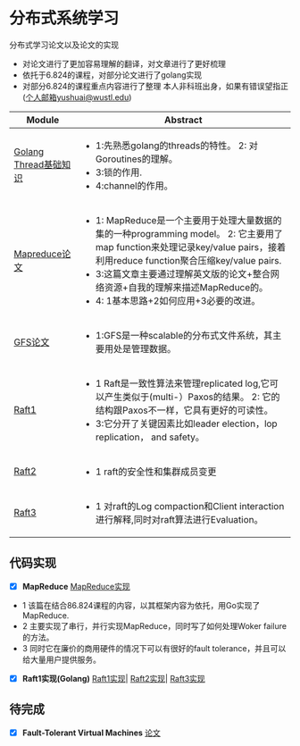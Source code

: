 # 分布式系统学习
分布式学习论文以及论文的实现
- 对论文进行了更加容易理解的翻译，对文章进行了更好梳理
- 依托于6.824的课程，对部分论文进行了golang实现
- 对部分6.824的课程重点内容进行了整理
本人非科班出身，如果有错误望指正(个人邮箱yushuai@wustl.edu)

Module|Abstract
---|---
[Golang Thread基础知识](https://github.com/YushuaiJi/Distribution-System/blob/master/Thread/基础知识(Go).md)<br> | <ul><li>1:先熟悉golang的threads的特性。 2: 对Goroutines的理解。<li>3:锁的作用. <li> 4:channel的作用。
[Mapreduce论文](https://github.com/YushuaiJi/Distribution-System/blob/master/Paper/MapReduce.md)<br> | <ul><li>1: MapReduce是一个主要用于处理大量数据的集的一种programming model。 2: 它主要用了map function来处理记录key/value pairs，接着利用reduce function聚合压缩key/value pairs.<li>3:这篇文章主要通过理解英文版的论文+整合网络资源+自我的理解来描述MapReduce的。<li> 4: 1基本思路+2如何应用+3必要的改进。
[GFS论文](https://github.com/YushuaiJi/DIstribution-System/blob/master/Paper/GFS.md)<br> | <ul><li>1:GFS是一种scalable的分布式文件系统，其主要用处是管理数据。
[Raft1](https://github.com/YushuaiJi/Distribution-System/blob/master/Paper/Raft1.md)<br> | <ul><li> 1 Raft是一致性算法来管理replicated log,它可以产生类似于(multi-）Paxos的结果。 2: 它的结构跟Paxos不一样，它具有更好的可读性。<li>3:它分开了关键因素比如leader election，lop replication， and safety。
[Raft2](https://github.com/YushuaiJi/Distribution-System/blob/master/Paper/Raft2.md)<br> | <ul><li> 1 raft的安全性和集群成员变更
[Raft3](https://github.com/YushuaiJi/Distribution-System/blob/master/Paper/Raft3.md)<br> | <ul><li> 1 对raft的Log compaction和Client interaction进行解释,同时对raft算法进行Evaluation。
 
 
 ## 代码实现
- [x] **MapReduce** [MapReduce实现](https://github.com/YushuaiJi/Distribution-System/blob/master/Coding%20Overview/MapReduce.md)

- 1 该篇在结合86.824课程的内容，以其框架内容为依托，用Go实现了MapReduce.
- 2 主要实现了串行，并行实现MapReduce，同时写了如何处理Woker failure的方法。
- 3 同时它在廉价的商用硬件的情况下可以有很好的fault tolerance，并且可以给大量用户提供服务。


- [x] **Raft1实现(Golang)** [Raft1实现](https://github.com/YushuaiJi/DIstribution-System/blob/master/Paper/Raft1.md)| [Raft2实现](https://github.com/YushuaiJi/DIstribution-System/blob/master/Paper/Raft2.md)| [Raft3实现](https://github.com/YushuaiJi/DIstribution-System/blob/master/Paper/Raft3.md)


## 待完成
- [x] **Fault-Tolerant Virtual Machines** [论文](https://github.com/YushuaiJi/Distribution-System/blob/master/Paper/Raft1.md)
